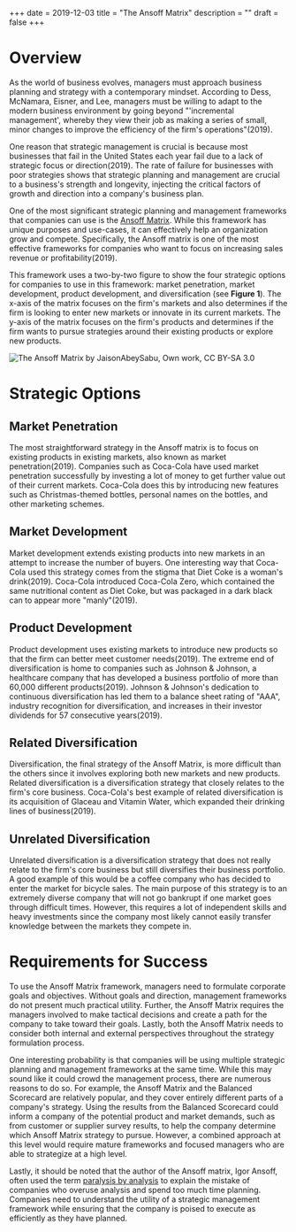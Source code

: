 +++
date = 2019-12-03
title = "The Ansoff Matrix"
description = ""
draft = false
+++

# Overview

As the world of business evolves, managers must approach business
planning and strategy with a contemporary mindset. According to Dess,
McNamara, Eisner, and Lee, managers must be willing to adapt to the
modern business environment by going beyond \"\'incremental
management\', whereby they view their job as making a series of small,
minor changes to improve the efficiency of the firm\'s
operations\"(2019).

One reason that strategic management is crucial is because most
businesses that fail in the United States each year fail due to a lack
of strategic focus or direction(2019). The rate of failure for
businesses with poor strategies shows that strategic planning and
management are crucial to a business\'s strength and longevity,
injecting the critical factors of growth and direction into a company\'s
business plan.

One of the most significant strategic planning and management frameworks
that companies can use is the [Ansoff
Matrix](https://en.wikipedia.org/wiki/Ansoff_matrix). While this
framework has unique purposes and use-cases, it can effectively help an
organization grow and compete. Specifically, the Ansoff matrix is one of
the most effective frameworks for companies who want to focus on
increasing sales revenue or profitability(2019).

This framework uses a two-by-two figure to show the four strategic
options for companies to use in this framework: market penetration,
market development, product development, and diversification (see
**Figure 1**). The x-axis of the matrix focuses on the firm\'s markets
and also determines if the firm is looking to enter new markets or
innovate in its current markets. The y-axis of the matrix focuses on the
firm\'s products and determines if the firm wants to pursue strategies
around their existing products or explore new products.

![The Ansoff Matrix by JaisonAbeySabu, Own work, CC BY-SA
3.0](https://img.cleberg.net/blog/20191203-the-ansoff-matrix/ansoff_matrix-min.png)

# Strategic Options

## Market Penetration

The most straightforward strategy in the Ansoff matrix is to focus on
existing products in existing markets, also known as market
penetration(2019). Companies such as Coca-Cola have used market
penetration successfully by investing a lot of money to get further
value out of their current markets. Coca-Cola does this by introducing
new features such as Christmas-themed bottles, personal names on the
bottles, and other marketing schemes.

## Market Development

Market development extends existing products into new markets in an
attempt to increase the number of buyers. One interesting way that
Coca-Cola used this strategy comes from the stigma that Diet Coke is a
woman\'s drink(2019). Coca-Cola introduced Coca-Cola Zero, which
contained the same nutritional content as Diet Coke, but was packaged in
a dark black can to appear more \"manly\"(2019).

## Product Development

Product development uses existing markets to introduce new products so
that the firm can better meet customer needs(2019). The extreme end of
diversification is home to companies such as Johnson & Johnson, a
healthcare company that has developed a business portfolio of more than
60,000 different products(2019). Johnson & Johnson\'s dedication to
continuous diversification has led them to a balance sheet rating of
\"AAA\", industry recognition for diversification, and increases in
their investor dividends for 57 consecutive years(2019).

## Related Diversification

Diversification, the final strategy of the Ansoff Matrix, is more
difficult than the others since it involves exploring both new markets
and new products. Related diversification is a diversification strategy
that closely relates to the firm\'s core business. Coca-Cola\'s best
example of related diversification is its acquisition of Glaceau and
Vitamin Water, which expanded their drinking lines of business(2019).

## Unrelated Diversification

Unrelated diversification is a diversification strategy that does not
really relate to the firm\'s core business but still diversifies their
business portfolio. A good example of this would be a coffee company who
has decided to enter the market for bicycle sales. The main purpose of
this strategy is to an extremely diverse company that will not go
bankrupt if one market goes through difficult times. However, this
requires a lot of independent skills and heavy investments since the
company most likely cannot easily transfer knowledge between the markets
they compete in.

# Requirements for Success

To use the Ansoff Matrix framework, managers need to formulate corporate
goals and objectives. Without goals and direction, management frameworks
do not present much practical utility. Further, the Ansoff Matrix
requires the managers involved to make tactical decisions and create a
path for the company to take toward their goals. Lastly, both the Ansoff
Matrix needs to consider both internal and external perspectives
throughout the strategy formulation process.

One interesting probability is that companies will be using multiple
strategic planning and management frameworks at the same time. While
this may sound like it could crowd the management process, there are
numerous reasons to do so. For example, the Ansoff Matrix and the
Balanced Scorecard are relatively popular, and they cover entirely
different parts of a company\'s strategy. Using the results from the
Balanced Scorecard could inform a company of the potential product and
market demands, such as from customer or supplier survey results, to
help the company determine which Ansoff Matrix strategy to pursue.
However, a combined approach at this level would require mature
frameworks and focused managers who are able to strategize at a high
level.

Lastly, it should be noted that the author of the Ansoff matrix, Igor
Ansoff, often used the term [paralysis by
analysis](https://en.wikipedia.org/wiki/Analysis_paralysis) to explain
the mistake of companies who overuse analysis and spend too much time
planning. Companies need to understand the utility of a strategic
management framework while ensuring that the company is poised to
execute as efficiently as they have planned.
